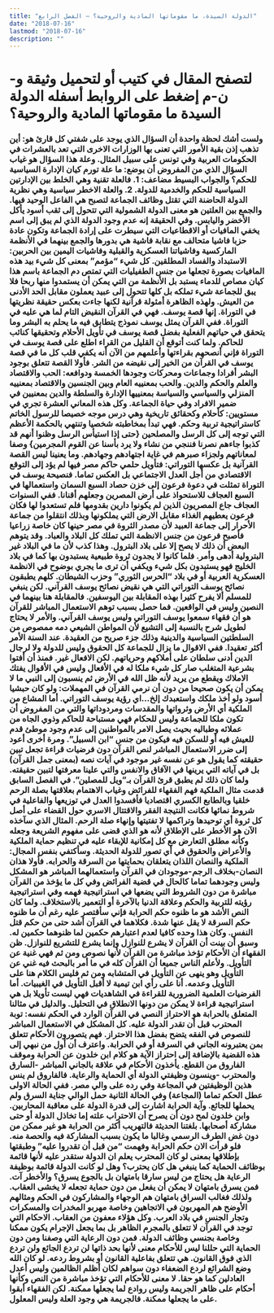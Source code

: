 ```yaml
---
title: "الدولة السيدة، ما مقوماتها المادية والروحية؟ – الفصل الرابع"
date: "2018-07-16"
lastmod: "2018-07-16"
description: ""
---
```

# **لتصفح المقال في كتيب أو لتحميل وثيقة و-ن-م إضغط على الروابط أسفله** **الدولة السيدة ما مقوماتها المادية والروحية؟**

### ولست أشك لحظة واحدة أن السؤال الذي يوجد على شفتي كل قارئ هو: أين تذهب إذن بقية الأمور التي تعنى بها الوزارات الاخرى التي تعد بالعشرات في الحكومات العربية وفي تونس على سبيل المثال. وعلة هذا السؤال هو غياب السؤال الذي من المفروض أن يوضع: ما علة تورم كيان الإدارة السياسية للحكم؟ والجواب البسيط مضاعف: 1. فالعلة تقنية وهي الخلط بين الإدارتين السياسية للحكم والخدمية للدولة. 2. والعلة الاخطر سياسية وهي نظرية الدولة الحاضنة التي تقتل وظائف الجماعة لتصبح هي الفاعل الوحيد فيها. والجمع بين العلتين هو معنى الدولة الشمولية التي تتحول إلى ثقب أسود يأكل الأخضر واليابس. وفي الحقيقة إنه عدم وجود الدولة الذي لم يبق إلى اسم يخفي المافيات أو الاقطاعيات التي سيطرت على إرادة الجماعة وتكون عادة حزبا فاشيا متحالف مع نقابة فاشية هي بدورها والجمع بينهما في الأنظمة الماركسية وفاشياتنا العسكرية والقبلية وفاشيات اليمين بين الحربين: الاستبداد والفساد المطلقين. كل شيء “مؤمم” بمعنى كل شيء بيد هذه المافيات بصورة تجعلها من جنس الطفيليات التي تمتص دم الجماعة باسم هذا كيان مصاص للدماء يستبد بل الأنظمة من التي يمكن أن يستمدوا منها ربحا فلا يبق للجماعة شيء تملكه بل كلها تتحول إلى عبيد يعملون مقابل الحد الأدنى من العيش. ولهذه الظاهرة أمثولة قرآنية لكنها جاءت بعكس حقيقة نظريتها في التوراة. إنها قصة يوسف. فهي في القرآن النقيض التام لما هي عليه في التوراة. ففي القرآن يمثل يوسف نموذج يتطابق فيه ما يحلم به البشر وما يتحقق في حياتهم الفعلية بفضل قصة يوسف في تأويل الأحلام وتحقيقها كنائب للحاكم. ولما كنت أتوقع أن القليل من القراء اطلع على قصة يوسف في التوراة فإني أنصحهم بقراءتها وأعلمهم من الآن أنه يكفي قلب كل ما في قصة يوسف في القرآن من الخير إلى نقيضه من الشر. فأولا القصة تتعلق بوجود البشر أفرادا وجماعات ومحركات وجودها الخمسة ودوافعه: الحب والاقتصاد والعلم والحكم والدين. والحب بمعنييه العام وبين الجنسين والاقتصاد بمعنييه المنزلي والسياسي والسياسة بمعنييها الإدارة والسلطة والدين بمعنيين في ضمير الافراد وفي حياة الجماعة. وكل هذه المعاني العشرة تجري في مستويين: كأحلام وكحقائق تاريخية وهي درس موجه خصيصا للرسول الخاتم كاستراتيجية تربية وحكم. فهي تبدأ بمخاطبته شخصيا وتنتهي بالحكمة الأعظم التي توجه إلى كل الرسل والمصلحين {حتى إذا استيأس الرسل وظنوا أنهم قد كذبوا جاءهم نصرنا فننجي من نشاء ولا يرد بأسنا عن القوم المجرمين} وصفا لمعاناتهم ولجزاء صبرهم في غاية اجتهادهم وجهادهم. وما يعنينا ليس القصة القرآنية بل عكسها التوراتي: فتأويل حلمي حاكم مصر فيها لم يؤد إلى التوقع الاقتصادي من أجل العدل الاجتماعي بل العكس تماما. فنصيحة يوسف في التوراة تمثلت في دعوة فرعون إلى خزن حصاد السبع السمان واستعمالها في السبع العجاف للاستحواذ على أرض المصرين وجعلهم أقنانا. ففي السنوات العجاف جاع المصريون الذين لم يكونوا دارين بقدومها فلم تستعدوا لها فكان فرعون يعطيهم الغذاء مقابل الارض التي يملكونها وبذلك انتقلوا من جماعة الأحرار إلى جماعة العبيد لأن مصدر الثروة في مصر حينها كان خاصة زراعيا فأصبح فرعون من جنس الانظمة التي تملك كل البلاد والعباد. وقد يتوهم البعض أن ذلك لا يصح إلا على بلاد البترول. وهذا كذب لأن ما في البلاد غير البترولية أدهى وأمر. فلما كانوا لا يجدون ثروة طبيعية يستبدون بها كما في بلاد الخليج فهو يستبدون بكل شيء ويكفي أن ترى ما يجري بوضوح في الانظمة العسكرية العربية أو في بلاد “الحرس الثوري” وحزب الشيطان. كلهم يطبقون نصائح يوسف التوراتي التي هي نقيض نصائح يوسف القرآني. لكن ينبغي للمسلم ألا يفرح كثيرا بهذه المقابلة بين اليوسفين. فالمقابلة هنا بينهما في النصين وليس في الواقعين. فما حصل بسبب توهم الاستعمال المباشر للقرآن هو أن فقهاء سمعوا يوسف التوراتي وليس يوسف القرآني. والأمر لا يحتاج لطويل شرح بالنسبة إلى التشيع لأن المواطن الشيعي دمه ممصوص من السلطتين السياسية والدينية وذلك جزء صريح من العقيدة. عند السنة الأمر أكثر تعقيدا. ففي الاقوال ما يزال للجماعة كل الحقوق وليس للدولة ولا لرجال الدين أدنى سلطان على أملاكهم وحرياتهم. لكن الافعال غير. فمنذ أن أفتوا بشرعية المتغلب صار كل شيء ملكا له في الأفعال وليس في الأقوال يفتك الاملاك ويقطع من يريد لأنه ظل الله في الأرض ثم ينسبون إلى النبي ما لا يمكن أن يكون صحيحا من دون أن نرمي القرآن في المهملات: ولو كان حبشيا أسود ولو أخذ ملكك واستعبدك إلخ…اي رؤية يوسف التوراتي. أما المشاع من الملكية أي الأرض وثرواتها والمقدسات ومردوداتها والتي من المفروض أن تكون ملكا للجماعة وليس للحكام فهي مستباحة للحاكم وذوي الجاه من عملائه وطباليه بحيث يصل الامر بالمواطنين إلى عدم وجود موطئ قدم للعيش فيه أو للسكن فيه فيكون من جنس “ابن السبيل”. ومرة أخرى أعود إلى ضرر الاستعمال المباشر لنص القرآن دون فرضيات قراءة تجعل تبين حقيقته كما يقول هو عن نفسه غير موجود في آيات نصه (بمعنى جمل القرآن) بل في آياته التي يرينها في الآفاق والانفس والتي علينا معرفتها لتبين حقيقته. ولما كان ذلك لم يطبق قرئ القرآن بـ”ويل للمصلين”. في الفصل السابق قدمت مثال الملكية فهم الفقهاء للفرائض وغياب الاهتمام بعلاقتها بصلة الرحم خلقيا وبالطابع الكسري اقتصاديا فأفسدوا العدل في توزيعها والفاعلية في شروط نمائها فكانت النتيجة الفقر والاقتتال الاسري حول القضاء على أصل كل ثروة أي توحيدها وتراكمها لا تفتيتها وإنهاء صلة الرحم. المثال الذي سآخذه الآن هو الأخطر على الإطلاق لأنه هو الذي قضى على مفهوم الشريعة وجعله وكأنه مطلق التعارض مع كل إمكانية للإبقاء عليه في تنظيم حماية الملكية والأعراض والحقوق في أي تصور للدولة الحديثة. وسأكتفي بنفس المجال: الملكية والنصان اللذان يتعلقان بحمايتها من السرقة والحرابه. فأولا هذان النصان-بخلاف الرجم-موجودان في القرآن واستعمالهما المباشر هو المشكل وليس وجودهما تماما كالحال في قضية الفرائض وفي كل ما يؤخذ من القرآن مباشرة من دون الشروط التي يضعها في استراتيجية فهمه وفي استراتيجية رؤيته للتربية والحكم وعلاقة الدنيا بالآخرة أو التعمير بالاستخلاف. ولما كان النص الأشد هو ما ظنوه حكم الحرابة فإني سأقتصر عليه رغم أن ما ظنوه حكم السرقة لا يقل عنها شدة. فكلاهما في القرآن أشد حتى من حكم قتل النفس. وكان هذا وحده كافيا لعدم اعتبارهم حكمين لما ظنوهما حكمين له. وسبق أن بينت أن القرآن لا يشرع للنوازل وإنما يشرع للتشريع للنوازل. ظن الفقهاء أن الأحكام تؤخذ مباشرة من القرآن لأنها نصوص ومن ثم فهي غنية عن التأويل. ولأعلم الناس جميعا أن القرآن كله في ما أمر بالبحث فيه غني عن التأويل وهو ينهى عن التأويل في المتشابه ومن ثم فليس الكلام هنا على التأويل وعدمه. أنا على رأي ابن تيمية لا أقبل التأويل في الغيبيات. أما الفرضيات العلمية الضرورية للقراءة في الشاهديات فهي ليست تأويلا بل هي استراتيجية قراءة لا يمكن من دونها الانطلاق في التحليل. والدليل في مثالنا المتعلق بالحرابة هو الاحتراز النصي في القرآن الوارد في الحكم نفسه: توبة المحترب قبل أن تقدر الدولة عليه. كل المشكل في الاستعمال المباشر للنصوص في الفقه يتضح بفضل هذا الاحتراز. فهم يتصورون الأحكام تتعلق بمن يعتبرونه الجاني في السرقة أو في الحرابة. واعترف أن أول من نبهي إلى هذه القضية بالإضافة إلى احتراز الآية هو كلام ابن خلدون عن الحرابة وموقف الفاروق من القطع. يأخذون الأحكام في علاقة بالجاني المباشر -السارق والمحترب -وينسون وظيفتي الدولة أي الحماية والرعاية. فالفاروق لم ينس هذين الوظيفتين في المجاعة وفي رده على والي مصر. ففي الحالة الاولى عطل الحكم تماما (المجاعة) وفي الحالة الثانية حمل الوالي جناية السرق ولم يحملها للجائع. وآية الحرابة اشارت إلى قدرة الدولة على معاقبة المحاربين. وابن خلدون لمح دون أن يصرح أن الاحتراب علته إما تخاذل الدولة أو حتى مشاركة أصحابها. بلغتنا الحديثة فالتهريب أكثر من الحرابة هو غير ممكن من دون غض الطرف الرسمي وغالبا ما يكون بسبب المشاركة فيه والحصة منه. فلو قرأت الان حكم الحرابة وفهمت “من قبل أن تقدروا عليه” وطبقتها بإطلاقها بمعنى لو كان المحترب يعلم ان الدولة ستقدر عليه لأنها قائمة بوظائف الحماية كما ينبغي هل كان يحترب؟ وهل لو كانت الدولة قائمة بوظيفة الرعاية هل يحتاج من ليس سارقا بامتهان بل بالجوع يسرق؟ والأخطر آت. فمن يسرق بامتهان لا يمكن أن يفعل من دون حماية تجعله لا يخشى العقاب. ولذلك فغالب السراق بامتهان هم الوجهاء والمشاركون في الحكم ومثالهم الأوضح هم المهربون في الاتجاهين وخاصة مهربو المخدرات والمسكرات وتجار الجنس في بلاد العرب. وكل هؤلاء معفون من العقاب. الاحكام التي توجد في القرآن لا تتعلق بالمجرم الظاهر بل بما يجعل الإجرام يكون ممكنا وخاصة بجنسي وظائف الدولة. فمن دون الرعاية التي وصفنا ومن دون الحماية التي حللنا ليس للأحكام معنى لأنها بحد ذاتها لن تردع الجائع ولن تردع الذي فوق القانون. هي تتعلق بفاعلية القانون أو بشروط ردعه. لو كان الله وضع الشرائع لردع الضعفاء دون سواهم لكان أظلم الظالمين وليس أعدل العادلين كما هو حقا. لا معنى للأحكام التي تؤخذ مباشرة من النص وكأنها أحكام على ظاهر الجريمة وليس روادع لما يجعلها ممكنة. لكن الفقهاء أبقوا على ما يجعلها ممكنة. فالجريمة هي وجود العلة وليس المعلول.

###